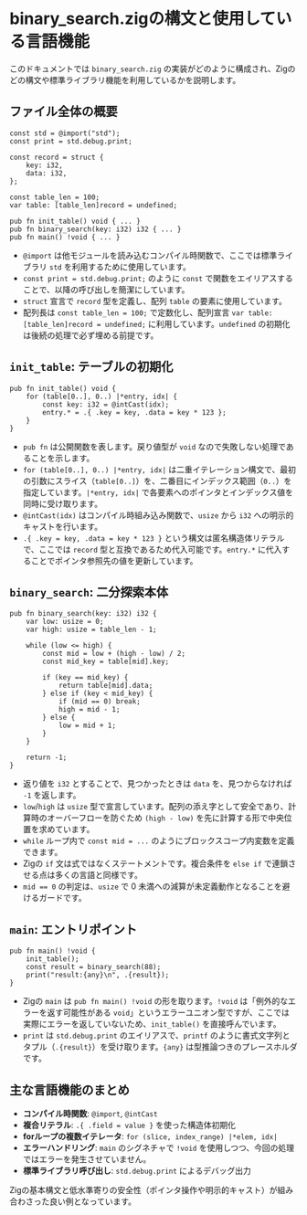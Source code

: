 # binary_search.zigの構文と使用している言語機能

このドキュメントでは `binary_search.zig` の実装がどのように構成され、Zigのどの構文や標準ライブラリ機能を利用しているかを説明します。

## ファイル全体の概要

```zig
const std = @import("std");
const print = std.debug.print;

const record = struct {
    key: i32,
    data: i32,
};

const table_len = 100;
var table: [table_len]record = undefined;

pub fn init_table() void { ... }
pub fn binary_search(key: i32) i32 { ... }
pub fn main() !void { ... }
```

- `@import` は他モジュールを読み込むコンパイル時関数で、ここでは標準ライブラリ `std` を利用するために使用しています。
- `const print = std.debug.print;` のように `const` で関数をエイリアスすることで、以降の呼び出しを簡潔にしています。
- `struct` 宣言で `record` 型を定義し、配列 `table` の要素に使用しています。
- 配列長は `const table_len = 100;` で定数化し、配列宣言 `var table: [table_len]record = undefined;` に利用しています。`undefined` の初期化は後続の処理で必ず埋める前提です。

## `init_table`: テーブルの初期化

```zig
pub fn init_table() void {
    for (table[0..], 0..) |*entry, idx| {
        const key: i32 = @intCast(idx);
        entry.* = .{ .key = key, .data = key * 123 };
    }
}
```

- `pub fn` は公開関数を表します。戻り値型が `void` なので失敗しない処理であることを示します。
- `for (table[0..], 0..) |*entry, idx|` は二重イテレーション構文で、最初の引数にスライス（`table[0..]`）を、二番目にインデックス範囲（`0..`）を指定しています。`|*entry, idx|` で各要素へのポインタとインデックス値を同時に受け取ります。
- `@intCast(idx)` はコンパイル時組み込み関数で、`usize` から `i32` への明示的キャストを行います。
- `.{ .key = key, .data = key * 123 }` という構文は匿名構造体リテラルで、ここでは `record` 型と互換であるため代入可能です。`entry.*` に代入することでポインタ参照先の値を更新しています。

## `binary_search`: 二分探索本体

```zig
pub fn binary_search(key: i32) i32 {
    var low: usize = 0;
    var high: usize = table_len - 1;

    while (low <= high) {
        const mid = low + (high - low) / 2;
        const mid_key = table[mid].key;

        if (key == mid_key) {
            return table[mid].data;
        } else if (key < mid_key) {
            if (mid == 0) break;
            high = mid - 1;
        } else {
            low = mid + 1;
        }
    }

    return -1;
}
```

- 返り値を `i32` とすることで、見つかったときは `data` を、見つからなければ `-1` を返します。
- `low`/`high` は `usize` 型で宣言しています。配列の添え字として安全であり、計算時のオーバーフローを防ぐため `(high - low)` を先に計算する形で中央位置を求めています。
- `while` ループ内で `const mid = ...` のようにブロックスコープ内変数を定義できます。
- Zigの `if` 文は式ではなくステートメントです。複合条件を `else if` で連鎖させる点は多くの言語と同様です。
- `mid == 0` の判定は、`usize` で 0 未満への減算が未定義動作となることを避けるガードです。

## `main`: エントリポイント

```zig
pub fn main() !void {
    init_table();
    const result = binary_search(88);
    print("result:{any}\n", .{result});
}
```

- Zigの `main` は `pub fn main() !void` の形を取ります。`!void` は「例外的なエラーを返す可能性がある `void`」というエラーユニオン型ですが、ここでは実際にエラーを返していないため、`init_table()` を直接呼んでいます。
- `print` は `std.debug.print` のエイリアスで、`printf` のように書式文字列とタプル（`.{result}`）を受け取ります。`{any}` は型推論つきのプレースホルダです。

## 主な言語機能のまとめ

- **コンパイル時関数**: `@import`, `@intCast`
- **複合リテラル**: `.{ .field = value }` を使った構造体初期化
- **forループの複数イテレータ**: `for (slice, index_range) |*elem, idx|`
- **エラーハンドリング**: `main` のシグネチャで `!void` を使用しつつ、今回の処理ではエラーを発生させていません。
- **標準ライブラリ呼び出し**: `std.debug.print` によるデバッグ出力

Zigの基本構文と低水準寄りの安全性（ポインタ操作や明示的キャスト）が組み合わさった良い例となっています。
